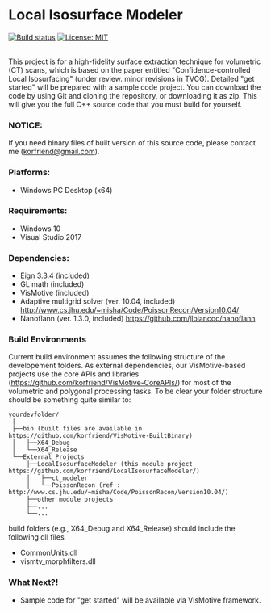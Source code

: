 # Local Isosurface Modeler

[![Build status][s1]][av] [![License: MIT][s3]][li]

[s1]: https://ci.appveyor.com/api/github/webhook?id=uundlmkihp1u3xn8
[s3]: https://img.shields.io/badge/License-MIT-orange.svg

[av]: https://ci.appveyor.com/project/korfriend/localisosurfacemodeler
[li]: https://opensource.org/licenses/MIT

<br/>
This project is for a high-fidelity surface extraction technique for volumetric (CT) scans, which is based on the paper entitled "Confidence-controlled Local Isosurfacing" (under review. minor revisions in TVCG).
Detailed "get started" will be prepared with a sample code project. 
You can download the code by using Git and cloning the repository, or downloading it as zip. This will give you the full C++ source code that you must build for yourself. 

### NOTICE:
If you need binary files of built version of this source code, please contact me (korfriend@gmail.com).

### Platforms:
- Windows PC Desktop (x64)

### Requirements:

- Windows 10
- Visual Studio 2017

### Dependencies:

- Eign 3.3.4 (included)
- GL math (included)
- VisMotive (included)
- Adaptive multigrid solver (ver. 10.04, included) http://www.cs.jhu.edu/~misha/Code/PoissonRecon/Version10.04/
- Nanoflann (ver. 1.3.0, included) https://github.com/jlblancoc/nanoflann

### Build Environments
Current build environment assumes the following structure of the developement folders. As external dependencies, our VisMotive-based projects use the core APIs and libraries (https://github.com/korfriend/VisMotive-CoreAPIs/) for most of the volumetric and polygonal processing tasks. To be clear your folder structure should be something quite similar to:

    yourdevfolder/
     |
     ├──bin (built files are available in https://github.com/korfriend/VisMotive-BuiltBinary)
     │   ├──X64_Debug
     │   └──X64_Release
     └──External Projects
         ├──LocalIsosurfaceModeler (this module project https://github.com/korfriend/LocalIsosurfaceModeler/)
         │   ├──ct_modeler
         │   └──PoissonRecon (ref : http://www.cs.jhu.edu/~misha/Code/PoissonRecon/Version10.04/)
         ├──other module projects
         ├──...
         └──...

build folders (e.g., X64_Debug and X64_Release) should include the following dll files
- CommonUnits.dll
- vismtv_morphfilters.dll

### What Next?!
- Sample code for "get started" will be available via VisMotive framework.
